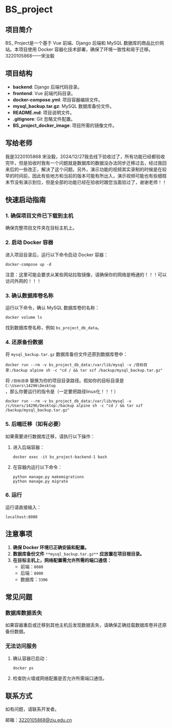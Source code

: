 # BS_project

## 项目简介

BS_ Project是一个基于 Vue 前端、Django 后端和 MySQL 数据库的商品比价网站。本项目使用 Docker 容器化技术部署，确保了环境一致性和易于迁移。3220105868——宋汝毅

## 项目结构

- **backend**: Django 后端代码目录。
- **frontend**: Vue 前端代码目录。
- **docker-compose.yml**: 项目容器编排文件。
- **mysql_backup.tar.gz**: MySQL 数据库备份文件。
- **README.md**: 项目说明文件。
- **.gitignore**: Git 忽略文件配置。
- **BS_project_docker_image**: 项目所需的镜像文件。

## 写给老师

我是3220105868 宋汝毅，2024/12/27我去线下验收过了，所有功能已经都验收完毕，但是验收时我有一个问题就是数据库的数据没办法同步迁移过去，经过我回来后的一些改正，解决了这个问题。另外，演示功能的视频其实录制的时候是在较早的时间前，因此有些地方和当前的版本可能有所出入，演示视频可能也有些细枝末节没有演示到位，但是全部的功能已经在验收时跟您当面验过了，谢谢老师！！

## 快速启动指南

### 1. 确保项目文件已下载到主机

确保完整项目文件夹在目标主机上。

### 2. 启动 Docker 容器

进入项目目录后，运行以下命令启动 Docker 容器：

```
docker-compose up -d
```

注意：这里可能会要求从某些网站拉取镜像，请确保你的网络是畅通的！！！可以访问外网的！！！

### 3. 确认数据库卷名称

运行以下命令，确认 MySQL 数据库卷的名称：

```
docker volume ls
```

找到数据库卷名称，例如 `bs_project_db_data`。

### 4. 还原备份数据

将 `mysql_backup.tar.gz` 数据库备份文件还原到数据库卷中：

```
docker run --rm -v bs_project_db_data:/var/lib/mysql -v /目标目录:/backup alpine sh -c "cd / && tar xzf /backup/mysql_backup.tar.gz"
```

将 `/目标目录` 替换为你的项目目录路径。假如你的目标目录是`C:\Users\14296\Desktop`，那么你要运行的指令是（一定要把路径linux化！！！）

```
docker run --rm -v bs_project_db_data:/var/lib/mysql -v /c/Users/14296/Desktop:/backup alpine sh -c "cd / && tar xzf /backup/mysql_backup.tar.gz"
```

### 5. 后端迁移（如有必要）

如果需要进行数据库迁移，请执行以下操作：

1. 进入后端容器：

   ```
   docker exec -it bs_project-backend-1 bash
   ```

2. 在容器内运行以下命令：

   ```
   python manage.py makemigrations
   python manage.py migrate
   ```

### 6. 运行

运行请直接输入：

```
localhost:8080
```

## 注意事项

1. **确保 Docker 环境已正确安装和配置。**
2. **数据库备份文件** `**mysql_backup.tar.gz**` **应放置在项目根目录。**
3. **在目标主机上，网络配置需允许所需的端口通信：**
   - 前端：`8080`
   - 后端：`8000`
   - 数据库：`3306`

## 常见问题

### 数据库数据丢失

如果容器重启或迁移到其他主机后发现数据丢失，请确保正确挂载数据库卷并还原备份数据。

### 无法访问服务

1. 确认容器已启动：

   ```
   docker ps
   ```

2. 检查防火墙或网络配置是否允许所需端口通信。

## 联系方式

如有问题，请联系开发者。

邮箱：3220105868@zju.edu.cn